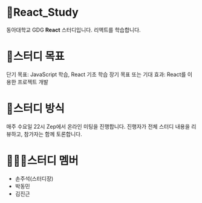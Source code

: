 # 📕React_Study
동아대학교 GDG **React** 스터디입니다. 리액트를 학습합니다.

# 📝스터디 목표 
단기 목표: JavaScript 학습, React 기초 학습
장기 목표 또는 기대 효과: React를 이용한 프로젝트 개발

# 📝스터디 방식
매주 수요일 22시 Zep에서 온라인 미팅을 진행합니다.
진행자가 전체 스터디 내용을 리뷰하고, 참가자는 함께 토론합니다.

# 🧑🏻‍💻스터디 멤버 
- 손주석(스터디장)
- 박동민
- 김진근
